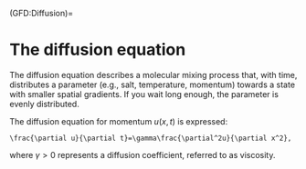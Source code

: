 (GFD:Diffusion)=
# The diffusion equation

The diffusion equation describes a molecular mixing process that, with time, distributes a parameter (e.g., salt, temperature, momentum) towards a state with smaller spatial gradients. If you wait long enough, the parameter is evenly distributed.

The diffusion equation for momentum $u(x,t)$ is expressed:

```{math}
\frac{\partial u}{\partial t}=\gamma\frac{\partial^2u}{\partial x^2},
```

where $\gamma>0$ represents a diffusion coefficient, referred to as viscosity. 